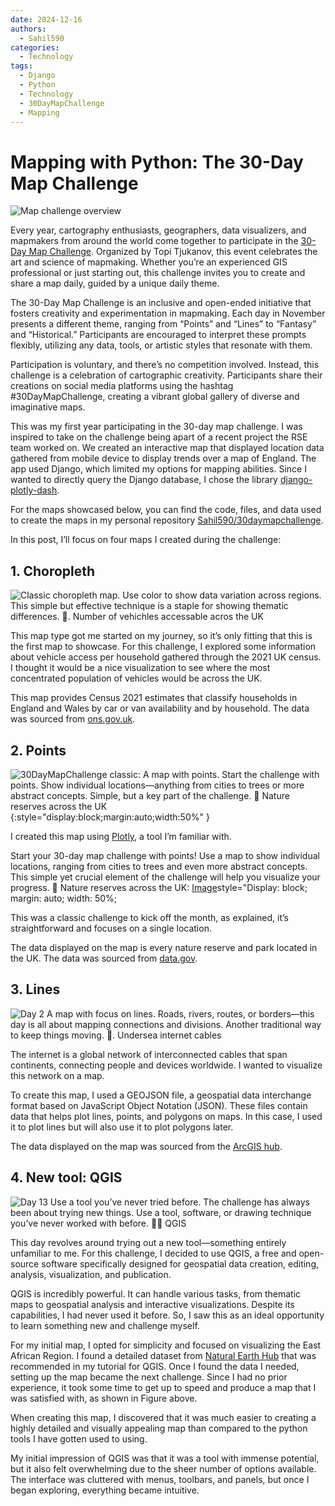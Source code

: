 ```yaml
---
date: 2024-12-16
authors:
  - Sahil590
categories:
  - Technology
tags:
  - Django
  - Python
  - Technology
  - 30DayMapChallenge
  - Mapping
---
```



# **Mapping with Python: The 30-Day Map Challenge**

![Map challenge overview](images/30day_map_challenge/30dmc_2024.png)

Every year, cartography enthusiasts, geographers, data visualizers, and mapmakers from around the world come together to participate in the [30-Day Map Challenge](https://30daymapchallenge.com/). Organized by Topi Tjukanov, this event celebrates the art and science of mapmaking. Whether you’re an experienced GIS professional or just starting out, this challenge invites you to create and share a map daily, guided by a unique daily theme.

The 30-Day Map Challenge is an inclusive and open-ended initiative that fosters creativity and experimentation in mapmaking. Each day in November presents a different theme, ranging from “Points” and “Lines” to “Fantasy” and “Historical.” Participants are encouraged to interpret these prompts flexibly, utilizing any data, tools, or artistic styles that resonate with them.

Participation is voluntary, and there’s no competition involved. Instead, this challenge is a celebration of cartographic creativity. Participants share their creations on social media platforms using the hashtag #30DayMapChallenge, creating a vibrant global gallery of diverse and imaginative maps.

This was my first year participating in the 30-day map challenge. I was inspired to take on the challenge being apart of a recent project the RSE team worked on. We created an interactive map that displayed location data gathered from mobile device to display trends over a map of England. The app used Django, which limited my options for mapping abilities. Since I wanted to directly query the Django database, I chose the library [django-plotly-dash](https://github.com/GibbsConsulting/django-plotly-dash).

For the maps showcased below, you can find the code, files, and data used to create the maps in my personal repository [Sahil590/30daymapchallenge](https://github.com/Sahil590/30daymapchallenge).

In this post, I’ll focus on four maps I created during the challenge:

## 1. Choropleth

![Classic choropleth map. Use color to show data variation across regions. This simple but effective technique is a staple for showing thematic differences. 🎨. Number of vehichles accessable acros the UK](images/30day_map_challenge/Choropleth.png)

This map type got me started on my journey, so it’s only fitting that this is the first map to showcase. For this challenge, I explored some information about vehicle access per household gathered through the 2021 UK census. I thought it would be a nice visualization to see where the most concentrated population of vehicles would be across the UK.

This map provides Census 2021 estimates that classify households in England and Wales by car or van availability and by household. The data was sourced from [ons.gov.uk](https://www.ons.gov.uk/datasets/RM008/editions/2021/versions/3).

## 2. Points

![30DayMapChallenge classic: A map with points. Start the challenge with points. Show individual locations—anything from cities to trees or more abstract concepts. Simple, but a key part of the challenge. 📍 Nature reserves across the UK](images/30day_map_challenge/Points_map.png){:style="display:block;margin:auto;width:50%" }

I created this map using [Plotly](https://plotly.com/examples/), a tool I’m familiar with.

Start your 30-day map challenge with points! Use a map to show individual locations, ranging from cities to trees and even more abstract concepts. This simple yet crucial element of the challenge will help you visualize your progress. 📍 Nature reserves across the UK: [Image](images/30day_map_challenge/Points_map.png)style="Display: block; margin: auto; width: 50%;

This was a classic challenge to kick off the month, as explained, it’s straightforward and focuses on a single location.

The data displayed on the map is every nature reserve and park located in the UK. The data was sourced from [data.gov](https://www.data.gov.uk/dataset/acdf4a9e-a115-41fb-bbe9-603c819aa7f7/local-nature-reserves-england).

## 3. Lines

![Day 2 A map with focus on lines. Roads, rivers, routes, or borders—this day is all about mapping connections and divisions. Another traditional way to keep things moving. 📏. Undersea internet cables ](images/30day_map_challenge/Lines.png)

The internet is a global network of interconnected cables that span continents, connecting people and devices worldwide. I wanted to visualize this network on a map.

To create this map, I used a GEOJSON file, a geospatial data interchange format based on JavaScript Object Notation (JSON). These files contain data that helps plot lines, points, and polygons on maps. In this case, I used it to plot lines but will also use it to plot polygons later.

The data displayed on the map was sourced from the [ArcGIS hub](https://hub.arcgis.com/maps/c12642b516bc4ee5bc9e89870ab14089/about).

## 4. New tool: QGIS

![Day 13 Use a tool you’ve never tried before. The challenge has always been about trying new things. Use a tool, software, or drawing technique you’ve never worked with before. 🧪🔧 QGIS ](images/30day_map_challenge/Qgis.png)

This day revolves around trying out a new tool—something entirely unfamiliar to me. For this challenge, I decided to use QGIS, a free and open-source software specifically designed for geospatial data creation, editing, analysis, visualization, and publication.

QGIS is incredibly powerful. It can handle various tasks, from thematic maps to geospatial analysis and interactive visualizations. Despite its capabilities, I had never used it before. So, I saw this as an ideal opportunity to learn something new and challenge myself.

For my initial map, I opted for simplicity and focused on visualizing the East African Region. I found a detailed dataset from [Natural Earth Hub](https://www.naturalearthdata.com/) that was recommended in my tutorial for QGIS. Once I found the data I needed, setting up the map became the next challenge. Since I had no prior experience, it took some time to get up to speed and produce a map that I was satisfied with, as shown in Figure above.

When creating this map, I discovered that it was much easier to creating a highly detailed and visually appealing map than compared to the python tools I have gotten used to using.

My initial impression of QGIS was that it was a tool with immense potential, but it also felt overwhelming due to the sheer number of options available. The interface was cluttered with menus, toolbars, and panels, but once I began exploring, everything became intuitive.
